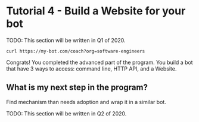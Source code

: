 # Tutorial 4 - Build a Website for your bot
TODO: This section will be written in Q1 of 2020.
```
curl https://my-bot.com/coach?org=software-engineers
```

Congrats! You completed the advanced part of the program. You build a bot that have 3 ways to access: command line, HTTP API, and a Website.

## What is my next step in the program?
Find mechanism than needs adoption and wrap it in a similar bot.

TODO: This section will be written in Q2 of 2020.
